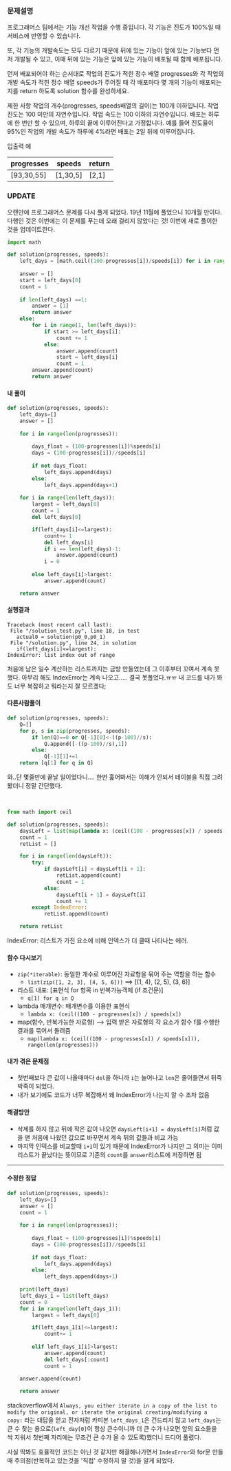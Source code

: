 ### 문제설명

프로그래머스 팀에서는 기능 개선 작업을 수행 중입니다. 각 기능은 진도가 100%일 때 서비스에 반영할 수 있습니다.

또, 각 기능의 개발속도는 모두 다르기 때문에 뒤에 있는 기능이 앞에 있는 기능보다 먼저 개발될 수 있고, 이때 뒤에 있는 기능은 앞에 있는 기능이 배포될 때 함께 배포됩니다.

먼저 배포되어야 하는 순서대로 작업의 진도가 적힌 정수 배열 progresses와 각 작업의 개발 속도가 적힌 정수 배열 speeds가 주어질 때 각 배포마다 몇 개의 기능이 배포되는지를 return 하도록 solution 함수를 완성하세요.

제한 사항
작업의 개수(progresses, speeds배열의 길이)는 100개 이하입니다.
작업 진도는 100 미만의 자연수입니다.
작업 속도는 100 이하의 자연수입니다.
배포는 하루에 한 번만 할 수 있으며, 하루의 끝에 이루어진다고 가정합니다. 예를 들어 진도율이 95%인 작업의 개발 속도가 하루에 4%라면 배포는 2일 뒤에 이루어집니다.

입출력 예

progresses | speeds |	return
-----------|--------|--------
[93,30,55] |[1,30,5]|[2,1]

### UPDATE
오랜만에 프로그래머스 문제를 다시 풀게 되었다. 19년 11월에 풀었으니 10개월 만이다.
다행인 것은 이번에는 이 문제를 푸는데 오래 걸리지 않았다는 것!
이번에 새로 풀이한 것을 업데이트한다.

```python
import math

def solution(progresses, speeds):
    left_days = [math.ceil((100-progresses[i])/speeds[i]) for i in range(len(speeds))]
    
    answer = []
    start = left_days[0]
    count = 1
    
    if len(left_days) ==1:
        answer = [1]
        return answer
    else:
        for i in range(1, len(left_days)):
            if start >= left_days[i]:
                count += 1
            else:
                answer.append(count)
                start = left_days[i]
                count = 1
        answer.append(count)
        return answer
```

#### 내 풀이
```python
def solution(progresses, speeds):
    left_days=[]
    answer = []
    
    for i in range(len(progresses)):
        
        days_float = (100-progresses[i])%speeds[i]
        days = (100-progresses[i])//speeds[i]
        
        if not days_float:
            left_days.append(days)
        else:
            left_days.append(days+1)
        
    for i in range(len(left_days)):
        largest = left_days[0]
        count = 1
        del left_days[0]

        if(left_days[i]<=largest):
            count+= 1
            del left_days[i]
            if i == len(left_days)-1:
                answer.append(count)
            i = 0
            
        else left_days[i]>largest:
            answer.append(count)

    return answer
 ```
 
 #### 실행결과
 ```
 Traceback (most recent call last):
  File "/solution_test.py", line 18, in test
    actual0 = solution(p0_0,p0_1)
  File "/solution.py", line 24, in solution
    if(left_days[i]<=largest):
IndexError: list index out of range
```

처음에 남은 일수 계산하는 리스트까지는 금방 만들었는데 그 이후부터 꼬여서 계속 못했다.
아무리 해도 IndexError는 계속 나오고..... 결국 못풀었다.ㅠㅠ 내 코드를 내가 봐도 너무 복잡하고 뭐라는지 잘 모르겠다;


#### 다른사람풀이

```python
def solution(progresses, speeds):
    Q=[]
    for p, s in zip(progresses, speeds):
        if len(Q)==0 or Q[-1][0]<-((p-100)//s):
            Q.append([-((p-100)//s),1])
        else:
            Q[-1][1]+=1
    return [q[1] for q in Q]
```
와..단 몇줄만에 끝날 일이었다니....
한번 훑어봐서는 이해가 안되서 테이블을 직접 그려봤더니 정말 간단했다.

<br>


```python
from math import ceil

def solution(progresses, speeds):
    daysLeft = list(map(lambda x: (ceil((100 - progresses[x]) / speeds[x])), range(len(progresses))))
    count = 1
    retList = []

    for i in range(len(daysLeft)):
        try:
            if daysLeft[i] < daysLeft[i + 1]:
                retList.append(count)
                count = 1
            else:
                daysLeft[i + 1] = daysLeft[i]
                count += 1
        except IndexError:
            retList.append(count)

    return retList
```
    
IndexError: 리스트가 가진 요소에 비해 인덱스가 더 클때 나타나는 에러.

#### 함수 다시보기
- `zip(*iterable)`: 동일한 개수로 이루어진 자료형을 묶어 주는 역할을 하는 함수
   - `list(zip([1, 2, 3], [4, 5, 6]))` ==> [(1, 4), (2, 5), (3, 6)]
- 리스트 내포: [표현식 for 항목 in 반복가능객체 (if 조건문)]
   - `q[1] for q in Q`
- lambda 매개변수: 매개변수를 이용한 표현식
   - `lambda x: (ceil((100 - progresses[x]) / speeds[x])`
- map(함수, 반복가능한 자료형) --> 입력 받은 자료형의 각 요소가 함수 f를 수행한 결과를 묶어서 돌려줌
   - `map(lambda x: (ceil((100 - progresses[x]) / speeds[x])), range(len(progresses)))`

#### 내가 겪은 문제점
- 첫번째보다 큰 값이 나올때마다 `del`을 하니까 `i`는 늘어나고 `len`은 줄어들면서 뒤죽박죽이 되었다.
- 내가 보기에도 코드가 너무 복잡해서 왜 IndexError가 나는지 알 수 조차 없음

#### 해결방안
- 삭제를 하지 않고 뒤에 작은 값이 나오면 `daysLeft[i+1] = daysLeft[i]`처럼 값을 맨 처음에 나왔던 값으로 바꾸면서 계속 뒤의 값들과 비교 가능
- 마지막 인덱스를 비교할때 `i+1`이 있기 때문에 IndexError가 나지만 그 의미는 이미 리스트가 끝났다는 뜻이므로 기존의 `count`를 `answer`리스트에 저장하면 됨

------
#### 수정한 정답
```python
def solution(progresses, speeds):
    left_days=[]
    answer = []
    count = 1
    
    for i in range(len(progresses)):
        
        days_float = (100-progresses[i])%speeds[i]
        days = (100-progresses[i])//speeds[i]
        
        if not days_float:
            left_days.append(days)
        else:
            left_days.append(days+1)
            
    print(left_days)
    left_days_1 = list(left_days)
    count = 0
    for i in range(len(left_days_1)):
        largest = left_days[0]

        if(left_days_1[i]<=largest):
            count+= 1
                
        elif left_days_1[i]>largest:
            answer.append(count)
            del left_days[:count]
            count = 1
            
    answer.append(count)

    return answer
 ```
 stackoverflow에서
 ```Always, you either iterate in a copy of the list to modify the original, or iterate the original creating/modifying a copy:```
 라는 대답을 얻고 전자처럼 카피본 `left_days_1`은 건드리지 않고 `left_days`는 큰 수 찾는 용으로(`left_day[0]`이 항상 큰수이니까 더 큰 수가 나오면 앞의 요소들을 싹 지워서 첫번째 자리에는 무조건 큰 수가 올 수 있도록)했더니 드디어 풀렸다.
 
 사실 딱봐도 효율적인 코드는 아닌 것 같지만 해결해나가면서 `IndexError`와 for문 만들때 주의점(반복하고 있는것을 '직접' 수정하지 말 것)을 알게 되었다.
 


